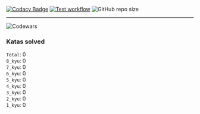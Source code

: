 [![Codacy Badge](https://app.codacy.com/project/badge/Grade/c2464e2e2cf54c8b948c386bec14aab7)](https://app.codacy.com/gh/PheRum/codewars-js/dashboard)
[![Test workflow](https://github.com/PheRum/codewars-js/actions/workflows/tests.yaml/badge.svg)](https://github.com/PheRum/codewars-js/actions/workflows/tests.yaml)
![GitHub repo size](https://img.shields.io/github/repo-size/PheRum/codewars-js)

---

![Codewars](https://www.codewars.com/users/PheRum/badges/large)

### Katas solved

`Total`: 0 \
`8_kyu`: 0 \
`7_kyu`: 0 \
`6_kyu`: 0 \
`5_kyu`: 0 \
`4_kyu`: 0 \
`3_kyu`: 0 \
`2_kyu`: 0 \
`1_kyu`: 0
